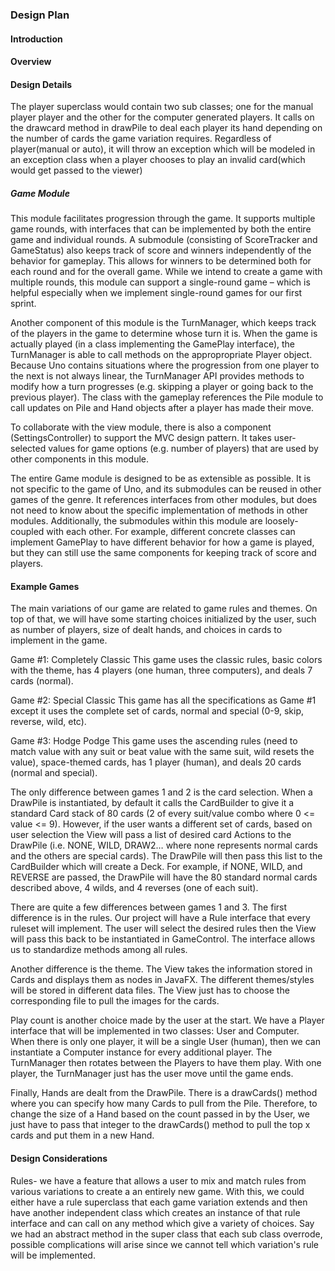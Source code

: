 ### Design Plan

#### Introduction

#### Overview

#### Design Details
The player superclass would contain two sub classes; one for the manual player player and the other for the computer generated players.
It calls on the drawcard method in drawPile to deal each player its hand depending on the number of cards the game variation requires.
Regardless of player(manual or auto), it will throw an exception which will be modeled in an exception class when a player chooses to play an invalid card(which would get passed to the viewer) 


##### Game Module
This module facilitates progression through the game. It supports multiple game rounds, with interfaces that can be implemented by both the entire game and individual rounds. A submodule (consisting of ScoreTracker and GameStatus) also keeps track of score and winners independently of the behavior for gameplay. This allows for winners to be determined both for each round and for the overall game. While we intend to create a game with multiple rounds, this module can support a single-round game – which is helpful especially when we implement single-round games for our first sprint. 

Another component of this module is the TurnManager, which keeps track of the players in the game to determine whose turn it is. When the game is actually played (in a class implementing the GamePlay interface), the TurnManager is able to call methods on the appropropriate Player object. Because Uno contains situations where the progression from one player to the next is not always linear, the TurnManager API provides methods to modify how a turn progresses (e.g. skipping a player or going back to the previous player). The class with the gameplay references the Pile module to call updates on Pile and Hand objects after a player has made their move. 

To collaborate with the view module, there is also a component (SettingsController) to support the MVC design pattern. It takes user-selected values for game options (e.g. number of players) that are used by other components in this module. 

The entire Game module is designed to be as extensible as possible. It is not specific to the game of Uno, and its submodules can be reused in other games of the genre. It references interfaces from other modules, but does not need to know about the specific implementation of methods in other modules. Additionally, the submodules within this module are loosely-coupled with each other. For example, different concrete classes can implement GamePlay to have different behavior for how a game is played, but they can still use the same components for keeping track of score and players. 


#### Example Games
The main variations of our game are related to game rules and themes. On top of that, we will have some starting choices initialized by the user, such as number of players, size of dealt hands, and choices in cards to implement in the game.

Game #1: Completely Classic
This game uses the classic rules, basic colors with the theme, has 4 players (one human, three computers), and deals 7 cards (normal).

Game #2: Special Classic
This game has all the specifications as Game #1 except it uses the complete set of cards, normal and special (0-9, skip, reverse, wild, etc).

Game #3: Hodge Podge
This game uses the ascending rules (need to match value with any suit or beat value with the same suit, wild resets the value), space-themed cards, has 1 player (human), and deals 20 cards (normal and special).

The only difference between games 1 and 2 is the card selection. When a DrawPile is instantiated, by default it calls the CardBuilder to give it a standard Card stack of 80 cards (2 of every suit/value combo where 0 <= value <= 9). However, if the user wants a different set of cards, based on user selection the View will pass a list of desired card Actions to the DrawPile (i.e. NONE, WILD, DRAW2… where none represents normal cards and the others are special cards). The DrawPile will then pass this list to the CardBuilder which will create a Deck. For example, if NONE, WILD, and REVERSE are passed, the DrawPile will have the 80 standard normal cards described above, 4 wilds, and 4 reverses (one of each suit).

There are quite a few differences between games 1 and 3. The first difference is in the rules. Our project will have a Rule interface that every ruleset will implement. The user will select the desired rules then the View will pass this back to be instantiated in GameControl. The interface allows us to standardize methods among all rules.

Another difference is the theme. The View takes the information stored in Cards and displays them as nodes in JavaFX. The different themes/styles will be stored in different data files. The View just has to choose the corresponding file to pull the images for the cards.

Play count is another choice made by the user at the start. We have a Player interface that will be implemented in two classes: User and Computer. When there is only one player, it will be a single User (human), then we can instantiate a Computer instance for every additional player. The TurnManager then rotates between the Players to have them play. With one player, the TurnManager just has the user move until the game ends.

Finally, Hands are dealt from the DrawPile. There is a drawCards() method where you can specify how many Cards to pull from the Pile. Therefore, to change the size of a Hand based on the count passed in by the User, we just have to pass that integer to the drawCards() method to pull the top x cards and put them in a new Hand.

#### Design Considerations
Rules- we have a feature that allows a user to mix and match rules from various variations to create a an
entirely new game. With this, we could either have a rule superclass that each game variation extends and then have another independent class which creates an instance of that  rule interface and can 
call on any method which give a variety of choices. Say we had an abstract method in the super class that each sub class overrode, possible complications will arise 
since we cannot tell which variation's rule will be implemented.



